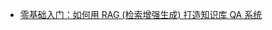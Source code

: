- [零基础入门：如何用 RAG (检索增强生成) 打造知识库 QA 系统](https://github.com/rag-web-ui/rag-web-ui/blob/main/docs/tutorial/README.md)